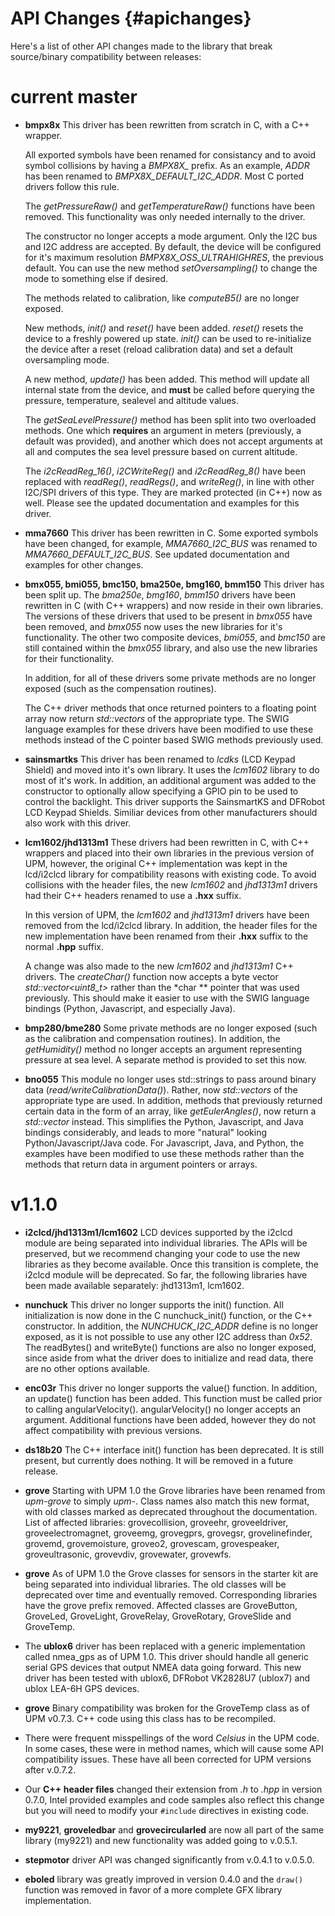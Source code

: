 API Changes                       {#apichanges}
===============

Here's a list of other API changes made to the library that break source/binary
compatibility between releases:

# current master

 * **bmpx8x** This driver has been rewritten from scratch in C, with a
 C++ wrapper.

    All exported symbols have been renamed for consistancy and to
    avoid symbol collisions by having a *BMPX8X_* prefix. As an example,
    *ADDR* has been renamed to *BMPX8X_DEFAULT_I2C_ADDR*.  Most C
    ported drivers follow this rule.

    The *getPressureRaw()* and *getTemperatureRaw()* functions have
    been removed.  This functionality was only needed internally to
    the driver.

    The constructor no longer accepts a mode argument.  Only the I2C
    bus and I2C address are accepted.  By default, the device will be
    configured for it's maximum resolution *BMPX8X_OSS_ULTRAHIGHRES*,
    the previous default.  You can use the new method
    *setOversampling()* to change the mode to something else if
    desired.

    The methods related to calibration, like *computeB5()* are no
    longer exposed.

    New methods, *init()* and *reset()* have been added.  *reset()*
    resets the device to a freshly powered up state.  *init()* can be
    used to re-initialize the device after a reset (reload calibration
    data) and set a default oversampling mode.

    A new method, *update()* has been added.  This method will update
    all internal state from the device, and **must** be called before
    querying the pressure, temperature, sealevel and altitude values.

    The *getSeaLevelPressure()* method has been split into two
    overloaded methods.  One which **requires** an argument in meters
    (previously, a default was provided), and another which does not
    accept arguments at all and computes the sea level pressure based
    on current altitude.

    The *i2cReadReg_16()*, *i2CWriteReg()* and *i2cReadReg_8()* have
    been replaced with *readReg()*, *readRegs()*, and *writeReg()*, in
    line with other I2C/SPI drivers of this type.  They are marked
    protected (in C++) now as well.  Please see the updated
    documentation and examples for this driver.

 * **mma7660** This driver has been rewritten in C.  Some exported
 symbols have been changed, for example, *MMA7660_I2C_BUS* was renamed
 to *MMA7660_DEFAULT_I2C_BUS*.  See updated documentation and examples
 for other changes.

 * **bmx055, bmi055, bmc150, bma250e, bmg160, bmm150** This driver has
 been split up.  The *bma250e*, *bmg160*, *bmm150* drivers have been
 rewritten in C (with C++ wrappers) and now reside in their own
 libraries.  The versions of these drivers that used to be present in
 *bmx055* have been removed, and *bmx055* now uses the new libraries
 for it's functionality.  The other two composite devices, *bmi055*,
 and *bmc150* are still contained within the *bmx055* library, and
 also use the new libraries for their functionality.

    In addition, for all of these drivers some private methods are no
    longer exposed (such as the compensation routines).

    The C++ driver methods that once returned pointers to a floating
    point array now return *std::vectors* of the appropriate type.
    The SWIG language examples for these drivers have been modified to
    use these methods instead of the C pointer based SWIG methods
    previously used.

 * **sainsmartks** This driver has been renamed to *lcdks* (LCD Keypad
 Shield) and moved into it's own library.  It uses the *lcm1602*
 library to do most of it's work.  In addition, an additional argument
 was added to the constructor to optionally allow specifying a GPIO
 pin to be used to control the backlight.  This driver supports the
 SainsmartKS and DFRobot LCD Keypad Shields.  Similiar devices from
 other manufacturers should also work with this driver.

 * **lcm1602/jhd1313m1** These drivers had been rewritten in C, with
 C++ wrappers and placed into their own libraries in the previous
 version of UPM, however, the original C++ implementation was kept in
 the lcd/i2clcd library for compatibility reasons with existing code.
 To avoid collisions with the header files, the new *lcm1602* and
 *jhd1313m1* drivers had their C++ headers renamed to use a **.hxx**
 suffix.

    In this version of UPM, the *lcm1602* and *jhd1313m1* drivers have
    been removed from the lcd/i2clcd library.  In addition, the header
    files for the new implementation have been renamed from their
    **.hxx** suffix to the normal **.hpp** suffix.

    A change was also made to the new *lcm1602* and *jhd1313m1* C++
    drivers.  The *createChar()* function now accepts a byte vector
    *std::vector<uint8_t>* rather than the *char ** pointer that was
    used previously.  This should make it easier to use with the SWIG
    language bindings (Python, Javascript, and especially Java).

 * **bmp280/bme280** Some private methods are no longer exposed (such
 as the calibration and compensation routines).  In addition,
 the *getHumidity()* method no longer accepts an argument representing
 pressure at sea level.  A separate method is provided to set this now.

 * **bno055** This module no longer uses std::strings to pass around
 binary data (*read/writeCalibrationData()*).  Rather, now *std::vectors* of
 the appropriate type are used.  In addition, methods that previously
 returned certain data in the form of an array, like *getEulerAngles()*,
 now return a *std::vector* instead.  This simplifies the Python,
 Javascript, and Java bindings considerably, and leads to more
 "natural" looking Python/Javascript/Java code.  For Javascript, Java,
 and Python, the examples have been modified to use these methods
 rather than the methods that return data in argument pointers or
 arrays.

# v1.1.0

 * **i2clcd/jhd1313m1/lcm1602** LCD devices supported by the i2clcd module are
 being separated into individual libraries. The APIs will be preserved, but
 we recommend changing your code to use the new libraries as they become
 available. Once this transition is complete, the i2clcd module will be
 deprecated. So far, the following libraries have been made available
 separately: jhd1313m1, lcm1602.

 * **nunchuck** This driver no longer supports the init() function.
 All initialization is now done in the C nunchuck_init() function,
 or the C++ constructor.  In addition, the *NUNCHUCK_I2C_ADDR*
 define is no longer exposed, as it is not possible to use any other
 I2C address than *0x52*.  The readBytes() and writeByte() functions
 are also no longer exposed, since aside from what the driver does
 to initialize and read data, there are no other options available.

 * **enc03r** This driver no longer supports the value() function.  In
 addition, an update() function has been added.  This function must be
 called prior to calling angularVelocity().  angularVelocity() no
 longer accepts an argument.  Additional functions have been added,
 however they do not affect compatibility with previous versions.

 * **ds18b20** The C++ interface init() function has been deprecated.
 It is still present, but currently does nothing.  It will be removed
 in a future release.

 * **grove<name>** Starting with UPM 1.0 the Grove libraries have been renamed
 from *upm-grove<name>* to simply *upm-<name>*. Class names also match this new
 format, with old classes marked as deprecated throughout the documentation.
 List of affected libraries: grovecollision, groveehr, groveeldriver,
 groveelectromagnet, groveemg, grovegprs, grovegsr, grovelinefinder, grovemd,
 grovemoisture, groveo2, grovescam, grovespeaker, groveultrasonic, grovevdiv,
 grovewater, grovewfs.

 * **grove** As of UPM 1.0 the Grove classes for sensors in the starter kit are
 being separated into individual libraries. The old classes will be deprecated
 over time and eventually removed. Corresponding libraries have the grove
 prefix removed. Affected classes are GroveButton, GroveLed, GroveLight,
 GroveRelay, GroveRotary, GroveSlide and GroveTemp.

 * The **ublox6** driver has been replaced with a generic implementation called
 nmea_gps as of UPM 1.0. This driver should handle all generic serial GPS
 devices that output NMEA data going forward.  This new driver has been tested
 with ublox6, DFRobot VK2828U7 (ublox7) and ublox LEA-6H GPS devices.

 * **grove** Binary compatibility was broken for the GroveTemp class as of UPM
 v0.7.3. C++ code using this class has to be recompiled.

 * There were frequent misspellings of the word *Celsius* in the UPM
 code.  In some cases, these were in method names, which will cause
 some API compatibility issues.  These have all been corrected for UPM
 versions after v.0.7.2.

 * Our **C++ header files** changed their extension from *.h* to *.hpp* in
 version 0.7.0, Intel provided examples and code samples also reflect this
 change but you will need to modify your `#include` directives in existing
 code.

 * **my9221**, **groveledbar** and **grovecircularled** are now all part of the
 same library (my9221) and new functionality was added going to v.0.5.1.

 * **stepmotor** driver API was changed significantly from v.0.4.1 to v.0.5.0.

 * **eboled** library was greatly improved in version 0.4.0 and the `draw()`
 function was removed in favor of a more complete GFX library implementation.

